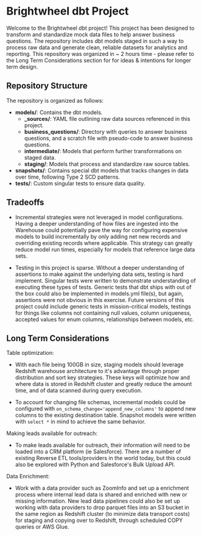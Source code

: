 # Brightwheel dbt Project

Welcome to the Brightwheel dbt project! This project has been designed to transform and standardize mock data files to help answer business questions. The repository includes dbt models staged in such a way to process raw data and generate clean, reliable datasets for analytics and reporting. This repository was organized in ~ 2 hours time - please refer to the Long Term Considerations section for for ideas & intentions for longer term design.

## Repository Structure

The repository is organized as follows:

- **models/**: Contains the dbt models.
  - **_sources/**: YAML file outlining raw data sources referenced in this project.
  - **business_questions/**: Directory with queries to answer business questions, and a scratch file with pseudo-code to answer business questions.
  - **intermediate/**: Models that perform further transformations on staged data.
  - **staging/**: Models that process and standardize raw source tables.
- **snapshots/**: Contains special dbt models that tracks changes in data over time, following Type 2 SCD patterns.
- **tests/**: Custom singular tests to ensure data quality.

## Tradeoffs

- Incremental strategies were not leveraged in model configurations. Having a deeper understanding of how files are ingested into the Warehouse could potentially pave the way for configuring expensive models to build incrementally by only adding net new records and overriding existing records where applicable. This strategy can greatly reduce model run times, especially for models that reference large data sets.

- Testing in this project is sparse. Without a deeper understanding of assertions to make against the underlying data sets, testing is hard implement. Singular tests were written to demonstrate understanding of executing these types of tests. Generic tests that dbt ships with out of the box could also be implemented in models.yml file(s), but again, assertions were not obvious in this exercise. Future versions of this project could include generic tests in mission-critical models, testings for things like columns not containing null values, column uniqueness, accepted values for enum columns, relationships between models, etc. 

## Long Term Considerations

Table optimization:

- With each file being 100GB in size, staging models should leverage Redshift warehouse architecture to it's advantage through proper distribution and sort key strategies. These keys will optimize how and where data is stored in Redshift cluster and greatly reduce the amount time, and of data scanned during query execution.

- To account for changing file schemas, incremental models could be configured with `on_schema_change='append_new_columns'` to append new columns to the existing destination table. Snapshot models were written with `select *` in mind to achieve the same behavior.

Making leads available for outreach:

- To make leads available for outreach, their information will need to be loaded into a CRM platform (ie Salesforce). There are a number of existing Reverse ETL tools/providers in the world today, but this could also be explored with Python and Salesforce's Bulk Upload API.

Data Enrichment:

- Work with a data provider such as ZoomInfo and set up a enrichment process where internal lead data is shared and enriched with new or missing information. New lead data pipelines could also be set up working with data providers to drop parquet files into an S3 bucket in the same region as Redshift cluster (to minimize data transport costs) for staging and copying over to Redshift, through scheduled COPY queries or AWS Glue.
